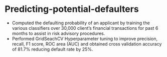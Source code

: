 # Predicting-potential-defaulters

- Computed the defaulting probability of an applicant by training the various classifiers over 30,000 client’s financial transactions for past 6 months to assist in risk advisory procedures.
- Performed GridSeachCV Hyperparameter tuning to improve precision, recall, F1 score, ROC area (AUC) and obtained cross validation accuracy of 81.7% reducing default rate by 25%.

